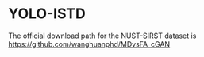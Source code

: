 # YOLO-ISTD
The official download path for the NUST-SIRST dataset is https://github.com/wanghuanphd/MDvsFA_cGAN
